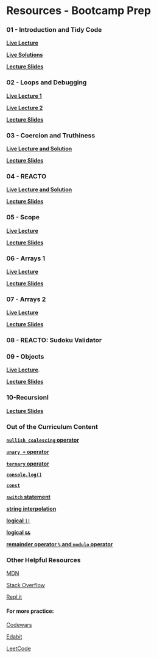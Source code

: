 # Resources - Bootcamp Prep

### 01 - Introduction and Tidy Code 

**[Live Lecture](https://youtu.be/siba3WNj2vg)**

**[Live Solutions](https://youtu.be/428qNkezyVw)**

**[Lecture Slides](notes/01_introductionAndTidyCode/itc.pdf)**

### 02 - Loops and Debugging 

**[Live Lecture 1](https://youtu.be/jIzFkVGaBus)**

**[Live Lecture 2](https://youtu.be/FemXXMuEksQ)**

**[Lecture Slides](notes/02_loopsAndDebugging/02.Loops-and-Debugging.pdf)**

### 03 - Coercion and Truthiness 

**[Live Lecture and Solution](https://youtu.be/VCNHYabth3c)**

**[Lecture Slides](notes/03_coercion-and-truthiness/03.-Coercion-and-Truthiness.pdf)**

### 04 - REACTO 

**[Live Lecture and Solution](https://youtu.be/aukYWxoqXtg)**

**[Lecture Slides](notes/04-REACTO/04.-BCP-REACTO.pdf)**

### 05 - Scope

**[Live Lecture](https://youtu.be/yaoOTAapTrw)**

**[Lecture Slides](notes/05_scope/05.%20Scope.pdf)**

### 06 - Arrays 1

**[Live Lecture](https://youtu.be/h5Mi4gLIK0A)**

**[Lecture Slides](notes/06_arrays_1/06.%20Arrays%201.pdf)**

### 07 - Arrays 2

**[Live Lecture](https://youtu.be/fP-JW5Lw1MQ)**

**[Lecture Slides](notes/07_arrays_2/07.%20Arrays%202.pdf)**

### 08 - REACTO: Sudoku Validator

### 09 - Objects

**[Live Lecture](https://youtu.be/WgY4YySuX98)**.

**[Lecture Slides](notes/09_Objects/09.%20Objects.pdf)**

### 10-RecursionI

**[Lecture Slides](notes/10-RecursionI/10.%20Recursion%20I.pdf)**

### Out of the Curriculum Content

**[`nullish coalescing` operator](notes/learning_extra_features/nullish_coalescing.js)**

**[`unary +` operator](notes/learning_extra_features/unary+.js)**

**[`ternary` operator](notes/learning_extra_features/ternary.js)**

**[`console.log()`](notes/learning_extra_features/console.log.js)**

**[`const`](notes/learning_extra_features/const.js)**

**[`switch` statement](notes/learning_extra_features/switch.js)**

**[string interpolation](notes/learning_extra_features/string_interpolation.js)** 

**[logical `||`](notes/learning_extra_features/string_interpolation.js)**

**[logical `&&`](notes/learning_extra_features/string_interpolation.js)** 

**[remainder operator `%` and `modulo` operator](notes/learning_extra_features/remainder_and_modulo.js)** 



<!-- **[`String.split()`](notes/learning_extra_features/const.js)**

**[`Object.assign()`](notes/learning_extra_features/const.js)**

**[using `Array.slice()` to copy an array](notes/learning_extra_features/const.js)**

**[using `Object.spread`](notes/learning_extra_features/const.js)**

**[using variables as keys in Objects](notes/learning_extra_features/const.js)**

**[using `Object.entries()`](notes/learning_extra_features/const.js)**

**[using `Object.values()`](notes/learning_extra_features/const.js)**

**[using `Array.map()`](notes/learning_extra_features/const.js)**

**[using `Array.reduce()`](notes/learning_extra_features/const.js)**

**[using `Array.filter()`](notes/learning_extra_features/const.js)**

**[using `Array.sort()`](notes/learning_extra_features/const.js)**

**[using `Object.fromEntries()`](notes/learning_extra_features/const.js)** -->


### Other Helpful Resources

[MDN](https://developer.mozilla.org/en-US/docs/Web/JavaScript)

[Stack Overflow](https://stackoverflow.com/)

[Repl.it](https://repl.it/)

#### For more practice: 

[Codewars](https://www.codewars.com/) 

[Edabit](https://edabit.com/)

[LeetCode](https://leetcode.com/)




